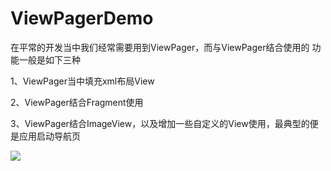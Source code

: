 # ViewPagerDemo
在平常的开发当中我们经常需要用到ViewPager，而与ViewPager结合使用的 功能一般是如下三种

1、ViewPager当中填充xml布局View

2、ViewPager结合Fragment使用

3、ViewPager结合ImageView，以及增加一些自定义的View使用，最典型的便是应用启动导航页

![](http://upload-images.jianshu.io/upload_images/5521037-21da1eabd6d67968.gif?imageMogr2/auto-orient/strip)
